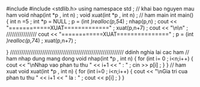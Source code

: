 #include <iostream>
#include <stdlib.h>
using namespace std ; 
// khai bao nguyen mau ham 
void nhap(int *p , int n) ; 
void xuat(int *p , int n) ; 
// ham main 
int main() {
	int n =5 ; 
	int *p = NULL ;
	p = (int *)realloc(p,5*4) ; 
	nhap(p,n) ; 
	cout << "============XUAT=============" ; 
	xuat(p,n+7) ; 
	cout << "\n\n" ; 
	////////////////
	cout << "============XUAT===============" ; 
	p = (int *)realloc(p,7*4) ; 
	xuat(p,n+7) ; 
	 
	
}
//////////////////////////////////////////////////////////// ddinh nghia lai cac ham 
// ham nhap dung mang dong
void nhap(int *p , int n) {
	for (int i= 0 ; i<n;i++) {
		cout << "\nNhap vao phan tu thu " << i+1 << " : " ; 
	    cin >> p[i] ; 
	}
}
// ham xuat 
void xuat(int *p , int n) {
	for (int i=0 ; i<n;i++) {
		cout << "\nGia tri cua phan tu thu " << i+1 << " la : " ; 
		cout << p[i] ; 
	}
}
